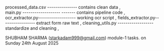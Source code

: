 processed_data.csv --------------- contains clean data ,  
main.py ------------------- ------- contains pipeline code ,
ocr_extractor.py------------------- working ocr script ,
fields_extractor.py----------------- extract form raw text ,
cleaning_utils.py ------------------ standardize and cleaning ,  

 
 SHUBHAM SHARMA (starkadam999@gmail.com)  module-1 tasks. on  Sunday 24th August 2025  

